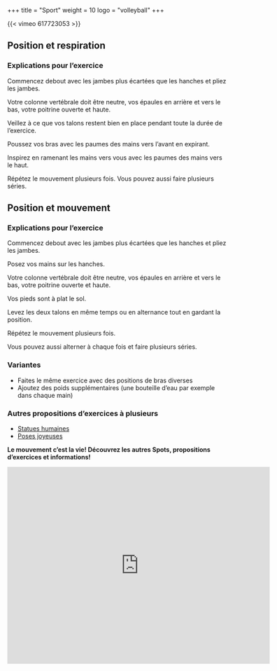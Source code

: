 +++
title = "Sport"
weight = 10
logo = "volleyball"
+++

{{< vimeo 617723053 >}}


## Position et respiration

### Explications pour l’exercice

Commencez debout avec les jambes plus écartées que les hanches et pliez les jambes.

Votre colonne vertébrale doit être neutre, vos épaules en arrière et vers le bas, votre poitrine ouverte et haute. 

Veillez à ce que vos talons restent bien en place pendant toute la durée de l’exercice.

Poussez vos bras avec les paumes des mains vers l’avant en expirant.

Inspirez en ramenant les mains vers vous avec les paumes des mains vers le haut.

Répétez le mouvement plusieurs fois. Vous pouvez aussi faire plusieurs séries.

## Position et mouvement

### Explications pour l’exercice

Commencez debout avec les jambes plus écartées que les hanches et pliez les jambes.

Posez vos mains sur les hanches.

Votre colonne vertébrale doit être neutre, vos épaules en arrière et vers le bas, votre poitrine ouverte et haute. 

Vos pieds sont à plat le sol.

Levez les deux talons en même temps ou en alternance tout en gardant la position.

Répétez le mouvement plusieurs fois.

Vous pouvez aussi alterner à chaque fois et faire plusieurs séries.

### Variantes

- Faites le même exercice avec des positions de bras diverses
- Ajoutez des poids supplémentaires (une bouteille d’eau par exemple dans chaque main)

### Autres propositions d’exercices à plusieurs

- [Statues humaines](https://www.schulebewegt.ch/fr/aufgaben/Statues_humaines)
- [Poses joyeuses](https://www.schulebewegt.ch/fr/aufgaben/Poses_joyeuses)


**Le mouvement c’est la vie! Découvrez les autres Spots, propositions d’exercices et informations!**

<iframe src="https://www.google.com/maps/embed?pb=!1m18!1m12!1m3!1d242.1150467674015!2d7.233249581513693!3d47.1319079766361!2m3!1f0!2f39.31457594222529!3f0!3m2!1i1024!2i768!4f35!3m3!1m2!1s0x478e195827c27f95%3A0xf102bb63377818f6!2sStrandboden!5e1!3m2!1sfr!2sch!4v1675759873846!5m2!1sfr!2sch" width="600" height="450" style="border:0;" allowfullscreen="" loading="lazy" referrerpolicy="no-referrer-when-downgrade"></iframe>
